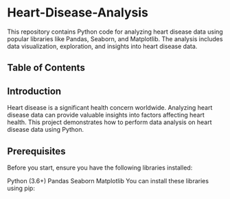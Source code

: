 # Heart-Disease-Analysis
This repository contains Python code for analyzing heart disease data using popular libraries like Pandas, Seaborn, and Matplotlib. The analysis includes data visualization, exploration, and insights into heart disease data.
## Table of Contents

## Introduction
Heart disease is a significant health concern worldwide. Analyzing heart disease data can provide valuable insights into factors affecting heart health. This project demonstrates how to perform data analysis on heart disease data using Python.

## Prerequisites
Before you start, ensure you have the following libraries installed:

Python (3.6+)
Pandas
Seaborn
Matplotlib
You can install these libraries using pip:
